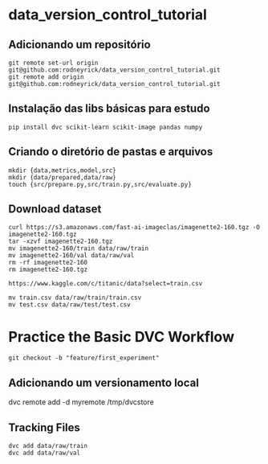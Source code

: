 # data_version_control_tutorial


## Adicionando um repositório
```
git remote set-url origin git@github.com:rodneyrick/data_version_control_tutorial.git
git remote add origin git@github.com:rodneyrick/data_version_control_tutorial.git
```

## Instalação das libs básicas para estudo
```
pip install dvc scikit-learn scikit-image pandas numpy
```

## Criando o diretório de pastas e arquivos
```
mkdir {data,metrics,model,src}
mkdir {data/prepared,data/raw}
touch {src/prepare.py,src/train.py,src/evaluate.py}
```

## Download dataset
```
curl https://s3.amazonaws.com/fast-ai-imageclas/imagenette2-160.tgz -O imagenette2-160.tgz
tar -xzvf imagenette2-160.tgz
mv imagenette2-160/train data/raw/train
mv imagenette2-160/val data/raw/val
rm -rf imagenette2-160
rm imagenette2-160.tgz

https://www.kaggle.com/c/titanic/data?select=train.csv

mv train.csv data/raw/train/train.csv
mv test.csv data/raw/test/test.csv
```

# Practice the Basic DVC Workflow
```
git checkout -b "feature/first_experiment"
```
## Adicionando um versionamento local
dvc remote add -d myremote /tmp/dvcstore

## Tracking Files
```
dvc add data/raw/train
dvc add data/raw/val
```






